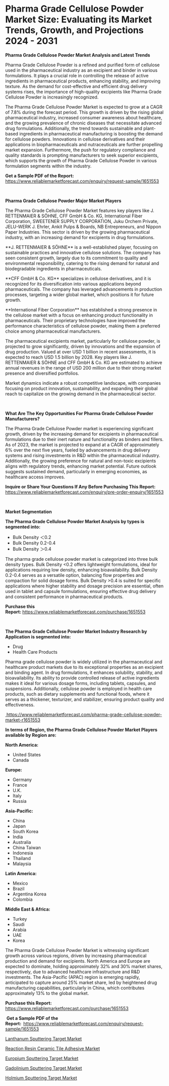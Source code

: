 <p><h1>Pharma Grade Cellulose Powder Market Size: Evaluating its Market Trends, Growth, and Projections 2024 - 2031</h1></p><p><strong>Pharma Grade Cellulose Powder Market Analysis and Latest Trends</strong></p>
<p><p>Pharma Grade Cellulose Powder is a refined and purified form of cellulose used in the pharmaceutical industry as an excipient and binder in various formulations. It plays a crucial role in controlling the release of active ingredients in pharmaceutical products, enhancing stability, and improving texture. As the demand for cost-effective and efficient drug delivery systems rises, the importance of high-quality excipients like Pharma Grade Cellulose Powder is increasingly recognized.</p><p>The Pharma Grade Cellulose Powder Market is expected to grow at a CAGR of 7.8% during the forecast period. This growth is driven by the rising global pharmaceutical industry, increased consumer awareness about healthcare, and the growing prevalence of chronic diseases that necessitate advanced drug formulations. Additionally, the trend towards sustainable and plant-based ingredients in pharmaceutical manufacturing is boosting the demand for cellulose powders. Innovations in cellulose derivatives and their applications in biopharmaceuticals and nutraceuticals are further propelling market expansion. Furthermore, the push for regulatory compliance and quality standards is prompting manufacturers to seek superior excipients, which supports the growth of Pharma Grade Cellulose Powder in various formulation segments within the industry.</p></p>
<p><strong>Get a Sample PDF of the Report:&nbsp;</strong> <a href="https://www.reliablemarketforecast.com/enquiry/request-sample/1651553?utm_campaign=1874&utm_medium=2&utm_source=Github&utm_content=ia&utm_term=08122024&utm_id=pharma-grade-cellulose-powder">https://www.reliablemarketforecast.com/enquiry/request-sample/1651553</a></p>
<p>&nbsp;</p>
<p><strong>Pharma Grade Cellulose Powder Major Market Players</strong></p>
<p><p>The Pharma Grade Cellulose Powder Market features key players like J. RETTENMAIER & SÖHNE, CFF GmbH & Co. KG, International Fiber Corporation, SWEETENER SUPPLY CORPORATION, Juku Orchem Private, JELU-WERK J. Ehrler, Ankit Pulps & Boards, NB Entrepreneurs, and Nippon Paper Industries. This sector is driven by the growing pharmaceutical industry, with an increasing demand for excipients in drug formulations.</p><p>**J. RETTENMAIER & SÖHNE** is a well-established player, focusing on sustainable practices and innovative cellulose solutions. The company has seen consistent growth, largely due to its commitment to quality and environmental responsibility, catering to the rising demand for natural and biodegradable ingredients in pharmaceuticals.</p><p>**CFF GmbH & Co. KG** specializes in cellulose derivatives, and it is recognized for its diversification into various applications beyond pharmaceuticals. The company has leveraged advancements in production processes, targeting a wider global market, which positions it for future growth.</p><p>**International Fiber Corporation** has established a strong presence in the cellulose market with a focus on enhancing product functionality in pharmaceuticals. Their proprietary technologies have improved the performance characteristics of cellulose powder, making them a preferred choice among pharmaceutical manufacturers.</p><p>The pharmaceutical excipients market, particularly for cellulose powder, is projected to grow significantly, driven by innovations and the expansion of drug production. Valued at over USD 1 billion in recent assessments, it is expected to reach USD 1.5 billion by 2028. Key players like J. RETTENMAIER & SÖHNE and CFF GmbH & Co. KG are estimated to achieve annual revenues in the range of USD 200 million due to their strong market presence and diversified portfolios.</p><p>Market dynamics indicate a robust competitive landscape, with companies focusing on product innovation, sustainability, and expanding their global reach to capitalize on the growing demand in the pharmaceutical sector.</p></p>
<p>&nbsp;</p>
<p><strong>What Are The Key Opportunities For Pharma Grade Cellulose Powder Manufacturers?</strong></p>
<p><p>The Pharma Grade Cellulose Powder market is experiencing significant growth, driven by the increasing demand for excipients in pharmaceutical formulations due to their inert nature and functionality as binders and fillers. As of 2023, the market is projected to expand at a CAGR of approximately 6% over the next five years, fueled by advancements in drug delivery systems and rising investments in R&D within the pharmaceutical industry. Additionally, the growing preference for natural and non-toxic excipients aligns with regulatory trends, enhancing market potential. Future outlook suggests sustained demand, particularly in emerging economies, as healthcare access improves.</p></p>
<p><strong>Inquire or Share Your Questions If Any Before Purchasing This Report:</strong> <a href="https://www.reliablemarketforecast.com/enquiry/pre-order-enquiry/1651553?utm_campaign=1874&utm_medium=2&utm_source=Github&utm_content=ia&utm_term=08122024&utm_id=pharma-grade-cellulose-powder">https://www.reliablemarketforecast.com/enquiry/pre-order-enquiry/1651553</a></p>
<p>&nbsp;</p>
<p><strong>Market Segmentation</strong></p>
<p><strong>The Pharma Grade Cellulose Powder Market Analysis by types is segmented into:</strong></p>
<p><ul><li>Bulk Density ＜0.2</li><li>Bulk Density 0.2-0.4</li><li>Bulk Density ＞0.4</li></ul></p>
<p><p>The pharma grade cellulose powder market is categorized into three bulk density types. Bulk Density <0.2 offers lightweight formulations, ideal for applications requiring low density, enhancing bioavailability. Bulk Density 0.2-0.4 serves as a versatile option, balancing flow properties and compaction for solid dosage forms. Bulk Density >0.4 is suited for specific applications where higher stability and dosage precision are essential, often used in tablet and capsule formulations, ensuring effective drug delivery and consistent performance in pharmaceutical products.</p></p>
<p><strong>Purchase this Report:&nbsp;</strong><a href="https://www.reliablemarketforecast.com/purchase/1651553?utm_campaign=1874&utm_medium=2&utm_source=Github&utm_content=ia&utm_term=08122024&utm_id=pharma-grade-cellulose-powder">https://www.reliablemarketforecast.com/purchase/1651553</a></p>
<p>&nbsp;</p>
<p><strong>The Pharma Grade Cellulose Powder Market Industry Research by Application is segmented into:</strong></p>
<p><ul><li>Drug</li><li>Health Care Products</li></ul></p>
<p><p>Pharma grade cellulose powder is widely utilized in the pharmaceutical and healthcare product markets due to its exceptional properties as an excipient and binding agent. In drug formulations, it enhances solubility, stability, and bioavailability. Its ability to provide controlled release of active ingredients makes it ideal for various dosage forms, including tablets, capsules, and suspensions. Additionally, cellulose powder is employed in health care products, such as dietary supplements and functional foods, where it serves as a thickener, texturizer, and stabilizer, ensuring product quality and effectiveness.</p></p>
<p><a href="https://www.reliablemarketforecast.com/pharma-grade-cellulose-powder-market-r1651553?utm_campaign=1874&utm_medium=2&utm_source=Github&utm_content=ia&utm_term=08122024&utm_id=pharma-grade-cellulose-powder">&nbsp;https://www.reliablemarketforecast.com/pharma-grade-cellulose-powder-market-r1651553</a></p>
<p><strong>In terms of Region, the Pharma Grade Cellulose Powder Market Players available by Region are:</strong></p>
<p>
    <p> <strong> North America: </strong>
        <ul>
            <li>United States</li>
            <li>Canada</li>
        </ul>
        </p> 
    <p> <strong> Europe: </strong>
        <ul>
            <li>Germany</li>
            <li>France</li>
            <li>U.K.</li>
            <li>Italy</li>
            <li>Russia</li>
        </ul>
        </p> 
    <p> <strong> Asia-Pacific: </strong>
        <ul>
            <li>China</li>
            <li>Japan</li>
            <li>South Korea</li>
            <li>India</li>
            <li>Australia</li>
            <li>China Taiwan</li>
            <li>Indonesia</li>
            <li>Thailand</li>
            <li>Malaysia</li>
        </ul>
        </p> 
    <p> <strong> Latin America: </strong>
        <ul>
            <li>Mexico</li>
            <li>Brazil</li>
            <li>Argentina Korea</li>
            <li>Colombia</li>
        </ul>
        </p> 
    <p> <strong> Middle East & Africa: </strong>
        <ul>
            <li>Turkey</li>
            <li>Saudi</li>
            <li>Arabia</li>
            <li>UAE</li>
            <li>Korea</li>
        </ul>
    </p>
    </p>
<p><p>The Pharma Grade Cellulose Powder Market is witnessing significant growth across various regions, driven by increasing pharmaceutical production and demand for excipients. North America and Europe are expected to dominate, holding approximately 32% and 30% market shares, respectively, due to advanced healthcare infrastructure and R&D investments. The Asia-Pacific (APAC) region is emerging rapidly, anticipated to capture around 25% market share, led by heightened drug manufacturing capabilities, particularly in China, which contributes approximately 13% to the global market.</p></p>
<p><strong>Purchase this Report: </strong><a href="https://www.reliablemarketforecast.com/purchase/1651553?utm_campaign=1874&utm_medium=2&utm_source=Github&utm_content=ia&utm_term=08122024&utm_id=pharma-grade-cellulose-powder">https://www.reliablemarketforecast.com/purchase/1651553</a></p>
<p>&nbsp;<strong>Get a Sample PDF of the Report:&nbsp;&nbsp;</strong><a href="https://www.reliablemarketforecast.com/enquiry/request-sample/1651553?utm_campaign=1874&utm_medium=2&utm_source=Github&utm_content=ia&utm_term=08122024&utm_id=pharma-grade-cellulose-powder">https://www.reliablemarketforecast.com/enquiry/request-sample/1651553</a></p>
<p><strong></strong></p>
<p><p><a href="https://www.linkedin.com/pulse/growth-insights-lanthanum-sputtering-target-market-whats-fueling-pch4e?utm_campaign=1874&utm_medium=2&utm_source=Github&utm_content=ia&utm_term=08122024&utm_id=pharma-grade-cellulose-powder">Lanthanum Sputtering Target Market</a></p><p><a href="https://github.com/ChiragRP21/Market-Research-Report-List-6/blob/main/reaction-resin-ceramic-tile-adhesive-market.md?utm_campaign=1874&utm_medium=2&utm_source=Github&utm_content=ia&utm_term=08122024&utm_id=pharma-grade-cellulose-powder">Reaction Resin Ceramic Tile Adhesive Market</a></p><p><a href="https://www.linkedin.com/pulse/explosive-growth-europium-sputtering-target-market-global-mz00f?utm_campaign=1874&utm_medium=2&utm_source=Github&utm_content=ia&utm_term=08122024&utm_id=pharma-grade-cellulose-powder">Europium Sputtering Target Market</a></p><p><a href="https://www.linkedin.com/pulse/detailed-report-gadolinium-sputtering-target-market-types-wmque?utm_campaign=1874&utm_medium=2&utm_source=Github&utm_content=ia&utm_term=08122024&utm_id=pharma-grade-cellulose-powder">Gadolinium Sputtering Target Market</a></p><p><a href="https://www.linkedin.com/pulse/why-holmium-sputtering-target-market-rise-exploring-4srae?utm_campaign=1874&utm_medium=2&utm_source=Github&utm_content=ia&utm_term=08122024&utm_id=pharma-grade-cellulose-powder">Holmium Sputtering Target Market</a></p></p>
